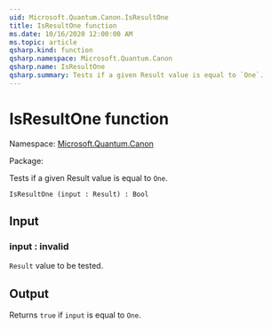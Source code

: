 ```yaml
---
uid: Microsoft.Quantum.Canon.IsResultOne
title: IsResultOne function
ms.date: 10/16/2020 12:00:00 AM
ms.topic: article
qsharp.kind: function
qsharp.namespace: Microsoft.Quantum.Canon
qsharp.name: IsResultOne
qsharp.summary: Tests if a given Result value is equal to `One`.
---
```


# IsResultOne function

Namespace: [Microsoft.Quantum.Canon](xref:Microsoft.Quantum.Canon)

Package: [](https://nuget.org/packages/)


Tests if a given Result value is equal to `One`.

```Q#
IsResultOne (input : Result) : Bool
```


## Input

### input : __invalid<Result>__

`Result` value to be tested.



## Output

Returns `true` if `input` is equal to `One`.